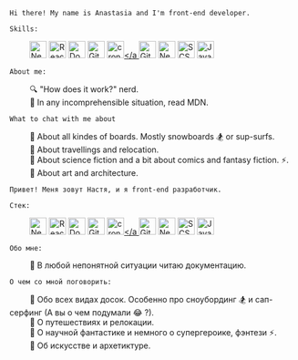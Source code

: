 `Hi there! My name is Anastasia and I'm front-end developer.`

`Skills:`

&nbsp;&nbsp;&nbsp;&nbsp;&nbsp;&nbsp;&nbsp;&nbsp;
<a href="https://nextjs.org/" title="Next.js"><img src="https://img.shields.io/badge/Next.js-000000?logo=next.js&logoColor=white" alt="Next.js" height="30px"></a>
<a href="https://reactjs.org/" title="React"><img src="https://img.shields.io/badge/React-%23FFFFFF%20?logo=react&logoColor=%23000000%20&color=%2361DAFB" alt="React" height="30px"></a>
<a href="https://www.docker.com/" title="Docker"><img src="https://img.shields.io/badge/Docker-2496ED?logo=docker&logoColor=white" alt="Docker" height="30px"></a>
<a href="https://docs.gitlab.com/ee/ci/" title="GitLab CI"><img src="https://img.shields.io/badge/GitLab%20CI-FC6D26?logo=gitlab&logoColor=white" alt="GitLab CI" height="30px"></a>
<a href="#" title="cron jobs"><img src="https://img.shields.io/badge/cron‑jobs‑active-brightgreen?logo=cron&logoColor=white" alt="cron jobs" height="30px"></a
<a href="https://www.w3.org/TR/CSS/" title="CSS3"><img src="https://img.shields.io/badge/GitLab%20CI-FC6D26?logo=gitlab&logoColor=fff" alt="GitLab" height="30px"></a>
<a href="https://www.w3.org/TR/CSS/" title="CSS3"><img src="https://img.shields.io/badge/Next.js-black?logo=next.js&logoColor=white" alt="Next.js" height="30px"></a>
<a href="https://www.w3.org/TR/CSS/" title="CSS3"><img src="https://img.shields.io/badge/Sass-C69?logo=sass&logoColor=fff" alt="SCSS" height="30px"></a>
<a href="https://developer.mozilla.org/en-US/docs/Web/JavaScript" title="JavaScript"><img alt="JavaScript" src="https://img.shields.io/badge/JavaScript-%23000000?logo=javascript&logoColor=%23000000&color=%23F7DF1E" alt="JavaScript" height="30px"></a>

`About me:`

&nbsp;&nbsp;&nbsp;&nbsp;&nbsp;&nbsp;&nbsp;&nbsp; :mag: "How does it work?" nerd. <br />
&nbsp;&nbsp;&nbsp;&nbsp;&nbsp;&nbsp;&nbsp;&nbsp; :page_with_curl: In any incomprehensible situation, read MDN. <br />

`What to chat with me about`

&nbsp;&nbsp;&nbsp;&nbsp;&nbsp;&nbsp;&nbsp;&nbsp; :speech_balloon: About all kindes of boards. Mostly snowboards :snowboarder: or sup-surfs. <br />
&nbsp;&nbsp;&nbsp;&nbsp;&nbsp;&nbsp;&nbsp;&nbsp; :speech_balloon: About travellings and relocation. <br />
&nbsp;&nbsp;&nbsp;&nbsp;&nbsp;&nbsp;&nbsp;&nbsp; :speech_balloon: About science fiction and a bit about comics and fantasy fiction. :zap:. <br />
&nbsp;&nbsp;&nbsp;&nbsp;&nbsp;&nbsp;&nbsp;&nbsp; :speech_balloon: About art and architecture. <br />

`Привет! Меня зовут Настя, и я front-end разработчик.`

`Стек:`

&nbsp;&nbsp;&nbsp;&nbsp;&nbsp;&nbsp;&nbsp;&nbsp;
<a href="https://nextjs.org/" title="Next.js"><img src="https://img.shields.io/badge/Next.js-000000?logo=next.js&logoColor=white" alt="Next.js" height="30px"></a>
<a href="https://reactjs.org/" title="React"><img src="https://img.shields.io/badge/React-%23FFFFFF%20?logo=react&logoColor=%23000000%20&color=%2361DAFB" alt="React" height="30px"></a>
<a href="https://www.docker.com/" title="Docker"><img src="https://img.shields.io/badge/Docker-2496ED?logo=docker&logoColor=white" alt="Docker" height="30px"></a>
<a href="https://docs.gitlab.com/ee/ci/" title="GitLab CI"><img src="https://img.shields.io/badge/GitLab%20CI-FC6D26?logo=gitlab&logoColor=white" alt="GitLab CI" height="30px"></a>
<a href="#" title="cron jobs"><img src="https://img.shields.io/badge/cron‑jobs‑active-brightgreen?logo=cron&logoColor=white" alt="cron jobs" height="30px"></a
<a href="https://www.w3.org/TR/CSS/" title="CSS3"><img src="https://img.shields.io/badge/GitLab%20CI-FC6D26?logo=gitlab&logoColor=fff" alt="GitLab" height="30px"></a>
<a href="https://www.w3.org/TR/CSS/" title="CSS3"><img src="https://img.shields.io/badge/Next.js-black?logo=next.js&logoColor=white" alt="Next.js" height="30px"></a>
<a href="https://www.w3.org/TR/CSS/" title="CSS3"><img src="https://img.shields.io/badge/Sass-C69?logo=sass&logoColor=fff" alt="SCSS" height="30px"></a>
<a href="https://developer.mozilla.org/en-US/docs/Web/JavaScript" title="JavaScript"><img alt="JavaScript" src="https://img.shields.io/badge/JavaScript-%23000000?logo=javascript&logoColor=%23000000&color=%23F7DF1E" alt="JavaScript" height="30px"></a>

`Обо мне:`

&nbsp;&nbsp;&nbsp;&nbsp;&nbsp;&nbsp;&nbsp;&nbsp; :page_with_curl: В любой непонятной ситуации читаю документацию. <br />

`О чем со мной поговорить:`

&nbsp;&nbsp;&nbsp;&nbsp;&nbsp;&nbsp;&nbsp;&nbsp; :speech_balloon: Обо всех видах досок. Особенно про сноубординг :snowboarder: и сап-серфинг (А вы о чем подумали :joy: ?). <br />
&nbsp;&nbsp;&nbsp;&nbsp;&nbsp;&nbsp;&nbsp;&nbsp; :speech_balloon: О путешествиях и релокации. <br />
&nbsp;&nbsp;&nbsp;&nbsp;&nbsp;&nbsp;&nbsp;&nbsp; :speech_balloon: О научной фантастике и немного о супергероике, фэнтези :zap:. <br />
&nbsp;&nbsp;&nbsp;&nbsp;&nbsp;&nbsp;&nbsp;&nbsp; :speech_balloon: Об искусстве и архетиктуре. <br />
